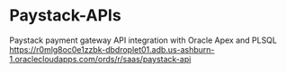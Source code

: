 # Paystack-APIs
Paystack payment gateway API integration with Oracle Apex and PLSQL
https://r0mlg8oc0e1zzbk-dbdroplet01.adb.us-ashburn-1.oraclecloudapps.com/ords/r/saas/paystack-api
